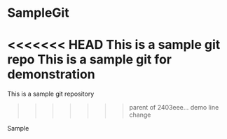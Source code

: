 # SampleGit

<<<<<<< HEAD
This is a sample git repo
This is a sample git for demonstration
=======
This is a sample git repository
>>>>>>> parent of 2403eee... demo line change



Sample